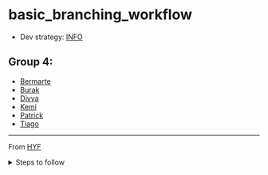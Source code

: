 # basic_branching_workflow
* Dev strategy: [INFO](dev-strategy.md#Development_Strategy)
## Group 4:
* [Bermarte](bermarte.md#Bermarte's_info)  
* [Burak](burak.md#Burak's_info)  
* [Divya](divya.md#Divya's_info)  
* [Kemi](kemi.md#Kemi's_info) 
* [Patrick](patrick.md#Patrick's_info)  
* [Tiago](tiago.md)  
 
---

From [HYF](https://github.com/HackYourFutureBelgium/incremental-development)
<details>
<summary>
Steps to follow 
</summary> 

0. set up your repository and clone it
1. write a development strategy
2. for each step
   1. create a new branch locally
   2. write your new code on that branch
   3. push the branch to your repository
   4. create a PR & merge the branch to `master`
   5. pull the new `master` branch to your computer
   6. continue to the next step 
</details>

 